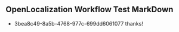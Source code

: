 ## OpenLocalization Workflow Test MarkDown
* 3bea8c49-8a5b-4768-977c-699dd6061077 thanks!

<!--HONumber=Aug16_HO3-->


